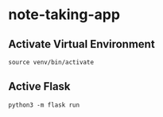 # note-taking-app
## Activate Virtual Environment
`source venv/bin/activate`

## Active Flask
`python3 -m flask run`

